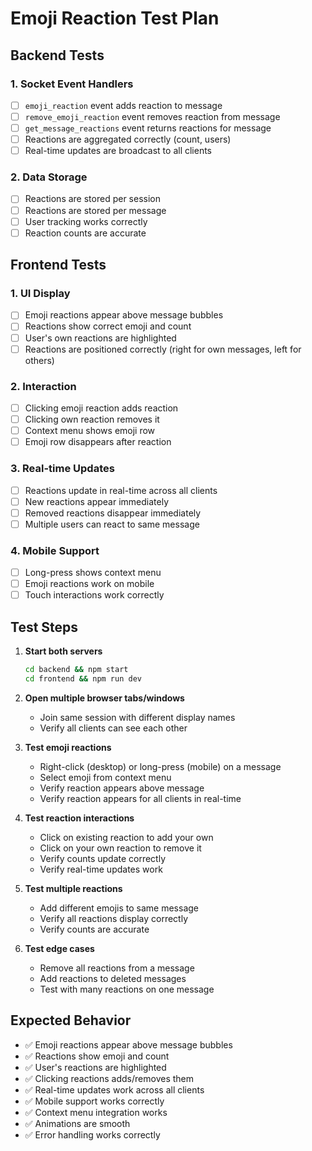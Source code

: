 # Emoji Reaction Test Plan

## Backend Tests

### 1. Socket Event Handlers

- [ ] `emoji_reaction` event adds reaction to message
- [ ] `remove_emoji_reaction` event removes reaction from message
- [ ] `get_message_reactions` event returns reactions for message
- [ ] Reactions are aggregated correctly (count, users)
- [ ] Real-time updates are broadcast to all clients

### 2. Data Storage

- [ ] Reactions are stored per session
- [ ] Reactions are stored per message
- [ ] User tracking works correctly
- [ ] Reaction counts are accurate

## Frontend Tests

### 1. UI Display

- [ ] Emoji reactions appear above message bubbles
- [ ] Reactions show correct emoji and count
- [ ] User's own reactions are highlighted
- [ ] Reactions are positioned correctly (right for own messages, left for others)

### 2. Interaction

- [ ] Clicking emoji reaction adds reaction
- [ ] Clicking own reaction removes it
- [ ] Context menu shows emoji row
- [ ] Emoji row disappears after reaction

### 3. Real-time Updates

- [ ] Reactions update in real-time across all clients
- [ ] New reactions appear immediately
- [ ] Removed reactions disappear immediately
- [ ] Multiple users can react to same message

### 4. Mobile Support

- [ ] Long-press shows context menu
- [ ] Emoji reactions work on mobile
- [ ] Touch interactions work correctly

## Test Steps

1. **Start both servers**

   ```bash
   cd backend && npm start
   cd frontend && npm run dev
   ```

2. **Open multiple browser tabs/windows**
   - Join same session with different display names
   - Verify all clients can see each other

3. **Test emoji reactions**
   - Right-click (desktop) or long-press (mobile) on a message
   - Select emoji from context menu
   - Verify reaction appears above message
   - Verify reaction appears for all clients in real-time

4. **Test reaction interactions**
   - Click on existing reaction to add your own
   - Click on your own reaction to remove it
   - Verify counts update correctly
   - Verify real-time updates work

5. **Test multiple reactions**
   - Add different emojis to same message
   - Verify all reactions display correctly
   - Verify counts are accurate

6. **Test edge cases**
   - Remove all reactions from a message
   - Add reactions to deleted messages
   - Test with many reactions on one message

## Expected Behavior

- ✅ Emoji reactions appear above message bubbles
- ✅ Reactions show emoji and count
- ✅ User's reactions are highlighted
- ✅ Clicking reactions adds/removes them
- ✅ Real-time updates work across all clients
- ✅ Mobile support works correctly
- ✅ Context menu integration works
- ✅ Animations are smooth
- ✅ Error handling works correctly
